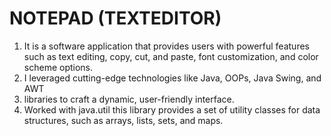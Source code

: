 # NOTEPAD (TEXTEDITOR)
1) It is a software application that provides users with powerful features such as text editing, copy, cut, and paste, font customization, and color scheme options.
2) I leveraged cutting-edge technologies like Java, OOPs, Java Swing, and AWT
3) libraries to craft a dynamic, user-friendly interface.
4) Worked with java.util this library provides a set of utility classes for data
   structures, such as arrays, lists, sets, and maps.
